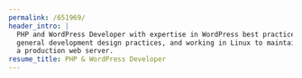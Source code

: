 ```yaml
---
permalink: /651969/
header_intro: |
  PHP and WordPress Developer with expertise in WordPress best practices,
  general development design practices, and working in Linux to maintain
  a production web server.
resume_title: PHP & WordPress Developer
---
```

